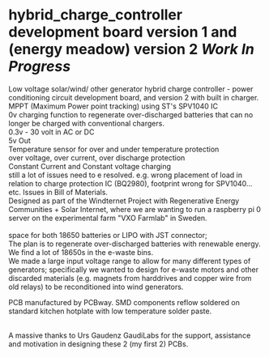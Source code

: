 # hybrid_charge_controller development board version 1 and (energy meadow) version 2 *Work In Progress* 
Low voltage solar/wind/ other generator hybrid charge controller -  power conditioning circuit development board, and version 2 with built in charger. 
<br>MPPT (Maximum Power point tracking) using ST's SPV1040 IC
<br> 0v charging function to regenerate over-discharged batteries that can no longer be charged with conventional chargers. 
<br>0.3v - 30 volt in AC or DC 
<br>5v Out
<br>Temperature sensor for over and under temperature protection
<br> over voltage, over current, over discharge protection
<br> Constant Current and Constant voltage charging
<br>still a lot of issues need to e resolved. e.g. wrong placement of load in relation to charge protection IC (BQ2980), footprint wrong for SPV1040... etc. Issues in Bill of Materials. 
<br>Designed as part of the Windternet Project with Regenerative Energy Communities + Solar Internet, where we are wanting to run a raspberry pi 0 server on the experimental farm "VXO Farmlab" in Sweden. 
<br> <br> space for both 18650 batteries or LIPO with JST connector;
<br> The plan is to regenerate over-discharged batteries with renewable energy. We find a lot of 18650s in the e-waste bins.
<br> We made a large input voltage range to allow for many different types of generators; specifically we wanted to design for e-waste motors and other discarded materials (e.g. magnets from harddrives and copper wire from old relays) to be reconditioned into wind generators. 

PCB manufactured by PCBway. SMD components reflow soldered on standard kitchen hotplate with low temperature solder paste. 

<br> A massive thanks to Urs Gaudenz GaudiLabs for the support, assistance and motivation in designing these 2 (my first 2) PCBs. 

